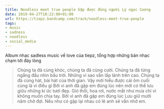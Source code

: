```yaml
---
title: Noodless meet true people Gặp được đúng người Lý ngọc Cương
date: 2019-04-27T18:22:00+01:00
url: https://tiepz.bandcamp.com/track/noodless-meet-true-people
tags:
- music
- sadness
- noodless
- social_media
---
```


Album nhạc sadless music về love của tiepz, tổng hợp những bản nhạc chạm tới đáy lòng

> Chúng ta đã cùng khóc, chúng ta đã cùng cười. 
> Chúng ta đã từng ngẩng đầu nhìn bầu trời. 
> Những vì sao vẫn lấp lánh trên cao. 
> Chúng ta đã cùng hát, bài hát của thời gian. 
> Vậy mới hiểu được cái ôm 
> cuối cùng là vì điều gì 
> Bởi vì anh đã gặp em đúng lúc 
> nên mới có thể lưu giữu những kí ức tươi đẹp. 
> Gió thổi, hoa rơi, nước mắt như mưa 
> chỉ vì không muốn chia tay. 
> Bởi vì anh đã gặp em đúng lúc 
> Lưu giữ mười năm chờ đợi. 
> Nếu như có gặp lại nhau 
> có lẽ anh sẽ vẫn nhớ em. 
